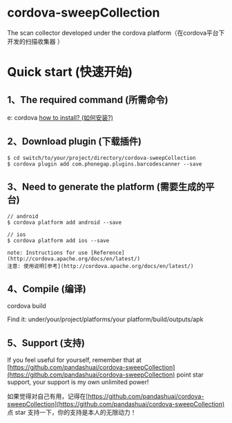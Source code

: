 # cordova-sweepCollection
The scan collector developed under the cordova platform（在cordova平台下开发的扫描收集器 ）

# Quick start (快速开始)

## 1、The required command (所需命令)

 e: cordova [how to install? (如何安装?)](http://cordova.apache.org)

## 2、Download plugin (下载插件)

```
$ cd switch/to/your/project/directory/cordova-sweepCollection
$ cordova plugin add com.phonegap.plugins.barcodescanner --save
```

## 3、Need to generate the platform (需要生成的平台)

```
// android
$ cordova platform add android --save

// ios
$ cordova platform add ios --save

note: Instructions for use [Reference](http://cordova.apache.org/docs/en/latest/)
注意: 使用说明[参考](http://cordova.apache.org/docs/en/latest/)
```

## 4、Compile (编译)

cordova build

Find it:  under/your/project/platforms/your platform/build/outputs/apk


## 5、Support (支持)

If you feel useful for yourself, remember that at [https://github.com/pandashuai/cordova-sweepCollection](https://github.com/pandashuai/cordova-sweepCollection) point star support, your support is my own unlimited power!

如果觉得对自己有用，记得在[https://github.com/pandashuai/cordova-sweepCollection](https://github.com/pandashuai/cordova-sweepCollection) 点 star 支持一下，你的支持是本人的无限动力！
